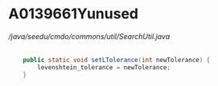 # A0139661Yunused
###### /java/seedu/cmdo/commons/util/SearchUtil.java
``` java
	public static void setLTolerance(int newTolerance) {
		levenshtein_tolerance = newTolerance;
	}

```
